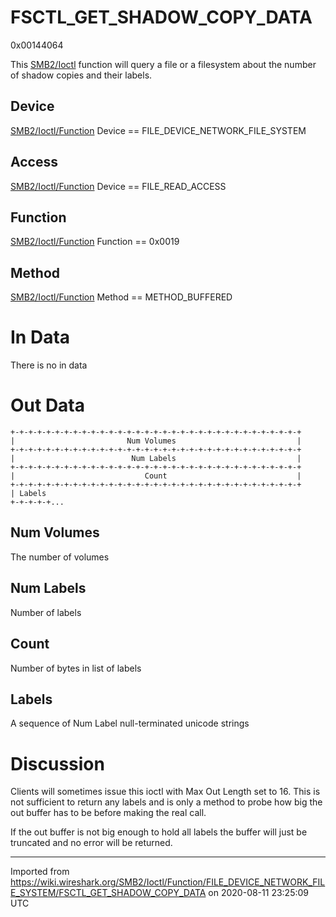 # FSCTL\_GET\_SHADOW\_COPY\_DATA

0x00144064

This [SMB2/Ioctl](/SMB2/Ioctl) function will query a file or a filesystem about the number of shadow copies and their labels.

## Device

[SMB2/Ioctl/Function](/SMB2/Ioctl/Function) Device == FILE\_DEVICE\_NETWORK\_FILE\_SYSTEM

## Access

[SMB2/Ioctl/Function](/SMB2/Ioctl/Function) Device == FILE\_READ\_ACCESS

## Function

[SMB2/Ioctl/Function](/SMB2/Ioctl/Function) Function == 0x0019

## Method

[SMB2/Ioctl/Function](/SMB2/Ioctl/Function) Method == METHOD\_BUFFERED

# In Data

There is no in data

# Out Data

    +-+-+-+-+-+-+-+-+-+-+-+-+-+-+-+-+-+-+-+-+-+-+-+-+-+-+-+-+-+-+-+-+
    |                         Num Volumes                           |
    +-+-+-+-+-+-+-+-+-+-+-+-+-+-+-+-+-+-+-+-+-+-+-+-+-+-+-+-+-+-+-+-+
    |                          Num Labels                           |
    +-+-+-+-+-+-+-+-+-+-+-+-+-+-+-+-+-+-+-+-+-+-+-+-+-+-+-+-+-+-+-+-+
    |                             Count                             |
    +-+-+-+-+-+-+-+-+-+-+-+-+-+-+-+-+-+-+-+-+-+-+-+-+-+-+-+-+-+-+-+-+
    | Labels
    +-+-+-+-+...

## Num Volumes

The number of volumes

## Num Labels

Number of labels

## Count

Number of bytes in list of labels

## Labels

A sequence of Num Label null-terminated unicode strings

# Discussion

Clients will sometimes issue this ioctl with Max Out Length set to 16. This is not sufficient to return any labels and is only a method to probe how big the out buffer has to be before making the real call.

If the out buffer is not big enough to hold all labels the buffer will just be truncated and no error will be returned.

---

Imported from https://wiki.wireshark.org/SMB2/Ioctl/Function/FILE_DEVICE_NETWORK_FILE_SYSTEM/FSCTL_GET_SHADOW_COPY_DATA on 2020-08-11 23:25:09 UTC
